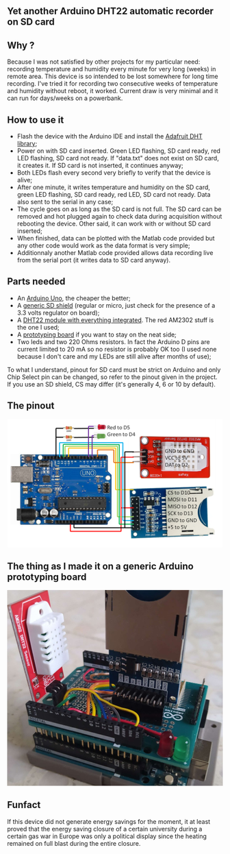 ## Yet another Arduino DHT22 automatic recorder on SD card

## Why ?
Because I was not satisfied by other projects for my particular need: recording temperature and humidity every minute for very long (weeks) in remote area. This device is so intended to be lost somewhere for long time recording. I've tried it for recording two consecutive weeks of temperature and humidity without reboot, it worked. Current draw is very minimal and it can run for days/weeks on a powerbank.

## How to use it
- Flash the device with the Arduino IDE and install the [Adafruit DHT library](https://github.com/adafruit/DHT-sensor-library);
- Power on with SD card inserted. Green LED flashing, SD card ready, red LED flashing, SD card not ready. If "data.txt" does not exist on SD card, it creates it. If SD card is not inserted, it continues anyway;
- Both LEDs flash every second very briefly to verify that the device is alive;
- After one minute, it writes temperature and humidity on the SD card, green LED flashing, SD card ready, red LED, SD card not ready. Data also sent to the serial in any case;
- The cycle goes on as long as the SD card is not full. The SD card can be removed and hot plugged again to check data during acquisition without rebooting the device. Other said, it can work with or without SD card inserted;
- When finished, data can be plotted with the Matlab code provided but any other code would work as the data format is very simple;
- Additionnaly another Matlab code provided allows data recording live from the serial port (it writes data to SD card anyway).
 
## Parts needed
- An [Arduino Uno](https://fr.aliexpress.com/item/1005006088733150.html), the cheaper the better;
- A [generic SD shield](https://fr.aliexpress.com/item/1005006005013220.html) (regular or micro, just check for the presence of a 3.3 volts regulator on board);
- A [DHT22 module with everything integrated](https://fr.aliexpress.com/item/1005005996195284.html). The red AM2302 stuff is the one I used;
- A [prototyping board](https://fr.aliexpress.com/item/1005005992632489.html) if you want to stay on the neat side;
- Two leds and two 220 Ohms resistors. In fact the Arduino D pins are current limited to 20 mA so no resistor is probably OK too (I used none because I don't care and my LEDs are still alive after months of use);

To what I understand, pinout for SD card must be strict on Arduino and only Chip Select pin can be changed, so refer to the pinout given in the project. If you use an SD shield, CS may differ (it's generally 4, 6 or 10 by default).
  
## The pinout
![](Pictures/Schematic_DHT22.png)

## The thing as I made it on a generic Arduino prototyping board
![](Pictures/Image_of_the_device.png)

## Funfact
If this device did not generate energy savings for the moment, it at least proved that the energy saving closure of a certain university during a certain gas war in Europe was only a political display since the heating remained on full blast during the entire closure. 
